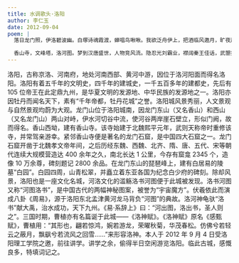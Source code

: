 ```yaml
---
title: 水调歌头·洛阳
author: 李仁玉
date: 2012-09-04
poem: |
  落日龙门照，伊洛碧波幽。白塚诗魂霞渡，蝉唱鸟啾啾。我欲泛舟伊上，把酒临风邀月，旷夜展歌喉。摇曳桂香溢，共舞白沙洲。

  香山寺，文峰塔，洛河图。梦到汉唐盛世，人物竞风流。隐忍光刘霸业，襟阔秦王佳话，武曌拔头筹。铁骨牡丹羡，洛赋咏千秋。
---
```


洛阳，古称京洛、河南府，地处河南西部、黄河中游，因位于洛河阳面而得名洛阳。洛阳有着五千年的文明史，四千年的建城史，一千五百多年的建都史，先后有 105 位帝王在此定鼎九州，是华夏文明的发源地、中华民族的发源地之一。洛阳亦因牡丹而闻名天下，素有“千年帝都，牡丹花城”之誉。洛阳城风景秀丽，人文景观与自然景观均蔚为大观。龙门山位于洛阳城南，因龙门东山（又名香山）和西山（又名龙门山）两山对峙，伊水河切谷中流，使河谷两岸崖石壁立，形似门阙，故而得名。香山西坳，建有香山寺。该寺始建于北魏熙平元年，武则天称帝时重修该寺，并常驾亲游幸。紧邻香山寺便是著名的龙门石窟，是中国四大石窟之一。龙门石窟开凿于北魏孝文帝年间，之后历经东魏、西魏、北齐、隋、唐、五代、宋等朝代连续大规模营造达 400 余年之久，南北长达 1 公里，今存有窟龛 2345 个，造像 10 万余尊，碑刻题记 2800 余品。在龙门东山的琵琶峰上，建有白居易的陵墓“白园”。白园四周，山青松翠，并矗立着东亚各国为纪念白少府的碑刻。除却风景，洛阳也是一座文化名城，河洛文化的滥觞洛书河图便于此城被发现。洛书河图又称“河图洛书”，是中国古代的两幅神秘图案，被誉为“宇宙魔方”。伏羲依此而演成八卦《周易》，源于洛阳东北孟津黄河龙马背负“河图”的典故。洛河神龟驮“洛书”献大禹，治水成功，天下九州。《易·系辞上》曰：“河出图，洛出书，圣人则之”。三国时期，曹植亦有名篇诞于此城——《洛神赋》。《洛神赋》原名《感甄赋》，曹植用：“其形也，翩若惊鸿，婉若游龙，荣曜秋菊，华茂春松。仿佛兮若轻云之蔽月，飘飖兮若流风之回雪……”来形容洛神。本人于 2012 年 9 月 4 日受洛阳理工学院之邀，前往讲学。讲学之余，偷得半日空闲游览洛阳。临此古城，感慨良多，特填词记之。
